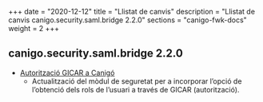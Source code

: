 +++
date        = "2020-12-12"
title       = "Llistat de canvis"
description = "Llistat de canvis canigo.security.saml.bridge 2.2.0"
sections    = "canigo-fwk-docs"
weight		= 2
+++

## canigo.security.saml.bridge 2.2.0

- [Autorització GICAR a Canigó](/noticies/2019-10-22-Actualitzacio_modul_Seguretat)
   - Actualització del mòdul de seguretat per a incorporar l’opció de l’obtenció dels rols
   de l’usuari a través de GICAR (autorització).